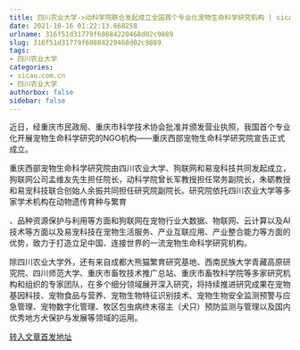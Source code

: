 ```yaml
---
title: 四川农业大学->动科学院联合发起成立全国首个专业化宠物生命科学研究机构 | sicau.com.cn
date: 2021-10-16 01:22:13.668258
urlname: 316f51d31779f60884220468d02c9889
slug: 316f51d31779f60884220468d02c9889
tags: 
- 四川农业大学
categories:
- sicau.com.cn
- 四川农业大学
authorbox: false
sidebar: false
---
```

近日，经重庆市民政局、重庆市科学技术协会批准并颁发营业执照，我国首个专业化开展宠物生命科学研究的NGO机构——重庆西部宠物生命科学研究院宣告正式成立。

重庆西部宠物生命科学研究院由四川农业大学、狗联网和易宠科技共同发起成立，狗联网公司孟维友先生担任院长，动科学院曾长军教授担任常务副院长，朱砺教授和易宠科技联合创始人余振共同担任研究院副院长。研究院依托四川农业大学等多家学术机构在动物遗传育种与繁育
<!--more-->
、品种资源保护与利用等方面和狗联网在宠物行业大数据、物联网、云计算以及AI技术等方面以及易宠科技在宠物生活服务、产业互联应用、产业整合能力等方面的优势，致力于打造立足中国、连接世界的一流宠物生命科学研究机构。

除四川农业大学外，还有来自成都大熊猫繁育研究基地、西南民族大学青藏高原研究院、四川师范大学、重庆市畜牧技术推广总站、重庆市畜牧科学院等多家研究机构和组织的专家团队，在多个细分领域展开深入研究，将持续推进研究成果在宠物基因科技、宠物食品与营养、宠物生物特征识别技术、宠物生物安全监测预警与应急管理、宠物数字化管理、牧区包虫病终末宿主（犬只）预防监测与管理以及国内优秀地方犬保护与发展等领域的运用。



[转入文章首发地址](https://news.sicau.edu.cn/info/1078/64910.htm)